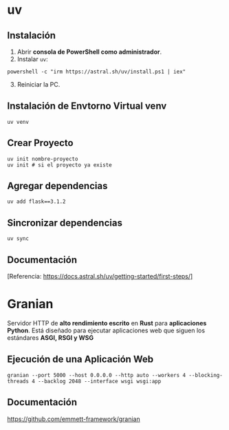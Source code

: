 # uv
## Instalación
1. Abrir **consola de PowerShell como administrador**.  
2. Instalar `uv`:
```
powershell -c "irm https://astral.sh/uv/install.ps1 | iex"
```
3. Reiniciar la PC.
## Instalación de Envtorno Virtual venv
```
uv venv
```
## Crear Proyecto
```
uv init nombre-proyecto
uv init # si el proyecto ya existe
```
## Agregar dependencias 
```
uv add flask==3.1.2
```
## Sincronizar dependencias 
```
uv sync
```
## Documentación
[Referencia: https://docs.astral.sh/uv/getting-started/first-steps/]

# Granian
Servidor HTTP de **alto rendimiento escrito** en **Rust** para **aplicaciones Python**. Está diseñado para ejecutar aplicaciones web que siguen los estándares **ASGI, RSGI y WSG**

## Ejecución de una Aplicación Web
```
granian --port 5000 --host 0.0.0.0 --http auto --workers 4 --blocking-threads 4 --backlog 2048 --interface wsgi wsgi:app
```
## Documentación
https://github.com/emmett-framework/granian


